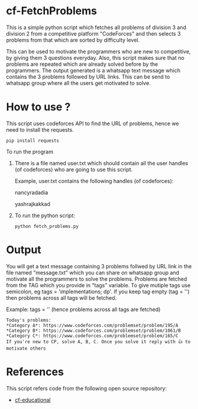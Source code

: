 # cf-FetchProblems

This is a simple python script which fetches all problems of division 3 and division 2 from a competitive platform "CodeForces" and then selects 3 problems from that which are sorted by difficulty level. 

This can be used to motivate the programmers who are new to competitive, by giving them 3 questions everyday. Also, this script makes sure that no problems are repeated which are already solved before by the programmers. The output generated is a whatsapp text message which contains the 3 problems followed by URL links. This can be send to whatsapp group where all the users get motivated to solve.

# How to use ?

This script uses codeforces API to find the URL of problems, hence we need to install the requests.

```
pip install requests
```

To run the program

1. There is a file named user.txt which should contain all the user handles (of codeforces) who are going to use this script. 	

   Example, user.txt contains the following handles (of codeforces):

   nancyradadia

   yashrajkakkad

2. To run the python script:

   ```
   python fetch_problems.py
   ```

   

# Output

You will get a text message containing 3 problems follwed by URL link in the file named "message.txt" which you can share on whatsapp group and motivate all the programmers to solve the problems.
Problems are fetched from the TAG which you provide in "tags" variable. To give mutiple tags use semicolon, eg tags = 'implementations; dp'. If you keep tag empty (tag = '') then problems across all tags will be fetched.

Example: tags = '' (hence problems across all tags are fetched)

```
Today's problems: 
*Category A*: https://www.codeforces.com/problemset/problem/195/A
*Category B*: https://www.codeforces.com/problemset/problem/1061/B
*Category C*: https://www.codeforces.com/problemset/problem/165/C
If you're new to CP, solve A, B, C. Once you solve it reply with 👍 to motivate others
```

# References
This script refers code from the following open source repository:
+ [cf-educational](https://github.com/yashrajkakkad/cf-educational)

